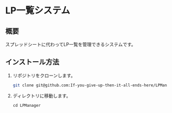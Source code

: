 # LP一覧システム

## 概要
スプレッドシートに代わってLP一覧を管理できるシステムです。

## インストール方法
1. リポジトリをクローンします。
    ```bash
    git clone git@github.com:If-you-give-up-then-it-all-ends-here/LPManager.git

2. ディレクトリに移動します。
    ```bach
    cd LPManager
